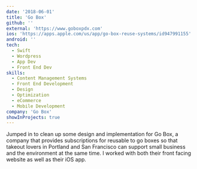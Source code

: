 ```yaml
---
date: '2018-06-01'
title: 'Go Box'
github: ''
external: 'https://www.goboxpdx.com'
ios: 'https://apps.apple.com/us/app/go-box-reuse-systems/id947991155'
android: ''
tech:
  - Swift
  - Wordpress
  - App Dev
  - Front End Dev
skills:
  - Content Management Systems
  - Front End Development
  - Design
  - Optimization
  - eCommerce
  - Mobile Development
company: 'Go Box'
showInProjects: true
---
```


Jumped in to clean up some design and implementation for Go Box, a company that provides subscriptions for reusable to go boxes so that takeout lovers in Portland and San Francisco can support small business and the environment at the same time. I worked with both their front facing website as well as their iOS app.
